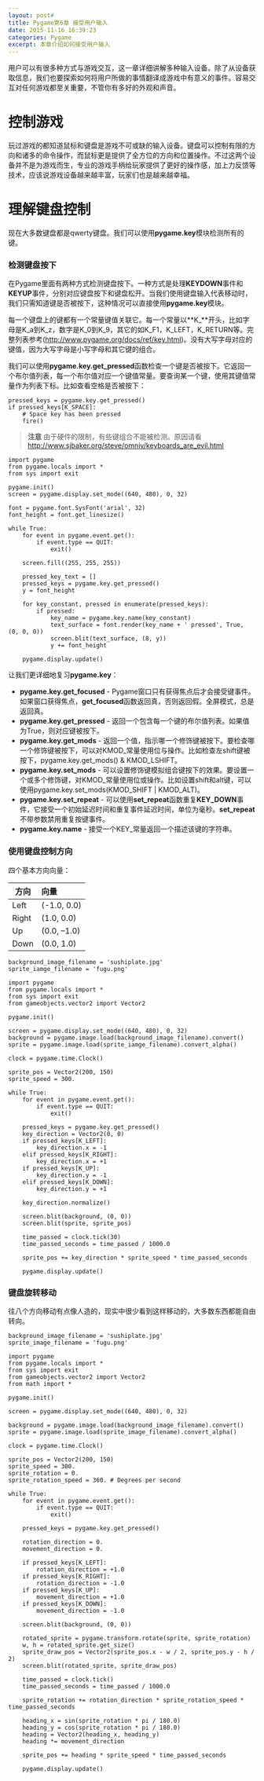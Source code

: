 ```yaml
---
layout: post#
title: Pygame第6章 接受用户输入
date: 2015-11-16 16:39:23
categories: Pygame
excerpt: 本章介绍如何接受用户输入
---
```


用户可以有很多种方式与游戏交互，这一章详细讲解多种输入设备。除了从设备获取信息，我们也要探索如何将用户所做的事情翻译成游戏中有意义的事件。容易交互对任何游戏都至关重要，不管你有多好的外观和声音。

# 控制游戏

玩过游戏的都知道鼠标和键盘是游戏不可或缺的输入设备。键盘可以控制有限的方向和诸多的命令操作，而鼠标更是提供了全方位的方向和位置操作。不过这两个设备并不是为游戏而生，专业的游戏手柄给玩家提供了更好的操作感，加上力反馈等技术，应该说游戏设备越来越丰富，玩家们也是越来越幸福。

# 理解键盘控制

现在大多数键盘都是qwerty键盘。我们可以使用**pygame.key**模块检测所有的键。

### 检测键盘按下

在Pygame里面有两种方式检测键盘按下。一种方式是处理**KEYDOWN**事件和**KEYUP**事件，分别对应键盘按下和键盘松开。当我们使用键盘输入代表移动时，我们只需知道键是否被按下，这种情况可以直接使用**pygame.key**模块。

每一个键盘上的键都有一个常量键值关联它。每一个常量以**K_**开头，比如字母是K_a到K_z，数字是K_0到K_9，其它的如K_F1，K_LEFT，K_RETURN等。完整列表参考(<http://www.pygame.org/docs/ref/key.html>)。没有大写字母对应的键值，因为大写字母是小写字母和其它键的组合。

我们可以使用**pygame.key.get_pressed**函数检查一个键是否被按下。它返回一个布尔值列表，每一个布尔值对应一个键值常量。要查询某一个键，使用其键值常量作为列表下标。比如查看空格是否被按下：

    pressed_keys = pygame.key.get_pressed()
    if pressed_keys[K_SPACE]:
        # Space key has been pressed
        fire()

> **注意** 由于硬件的限制，有些键组合不能被检测。原因请看<http://www.sjbaker.org/steve/omniv/keyboards_are_evil.html>

    import pygame
    from pygame.locals import *
    from sys import exit

    pygame.init()
    screen = pygame.display.set_mode((640, 480), 0, 32)

    font = pygame.font.SysFont('arial', 32)
    font_height = font.get_linesize()

    while True:
        for event in pygame.event.get():
            if event.type == QUIT:
                exit()

        screen.fill((255, 255, 255))

        pressed_key_text = []
        pressed_keys = pygame.key.get_pressed()
        y = font_height

        for key_constant, pressed in enumerate(pressed_keys):
            if pressed:
                key_name = pygame.key.name(key_constant)
                text_surface = font.render(key_name + ' pressed', True, (0, 0, 0))
                screen.blit(text_surface, (8, y))
                y += font_height

        pygame.display.update()

让我们更详细地复习**pygame.key**：
* **pygame.key.get_focused** - Pygame窗口只有获得焦点后才会接受键事件。如果窗口获得焦点，**get_focused**函数返回真，否则返回假。全屏模式，总是返回真。
* **pygame.key.get_pressed** - 返回一个包含每一个键的布尔值列表。如果值为True，则对应键被按下。
* **pygame.key.get_mods** - 返回一个值，指示哪一个修饰键被按下。要检查哪一个修饰键被按下，可以对KMOD_常量使用位与操作。比如检查左shift键被按下，pygame.key.get_mods() & KMOD_LSHIFT。
* **pygame.key.set_mods** - 可以设置修饰键模拟组合键按下的效果。要设置一个或多个修饰键，对KMOD_常量使用位或操作。比如设置shift和alt键，可以使用pygame.key.set_mods(KMOD_SHIFT | KMOD_ALT)。
* **pygame.key.set_repeat** - 可以使用**set_repeat**函数重复**KEY_DOWN**事件，它接受一个初始延迟时间和重复事件延迟时间，单位为毫秒。**set_repeat**不带参数禁用重复按键事件。
* **pygame.key.name** - 接受一个KEY_常量返回一个描述该键的字符串。

### 使用键盘控制方向

四个基本方向向量：

|方向         |向量        |
|------------|:----------|
|Left|(-1.0, 0.0)|
|Right|(1.0, 0.0)|
|Up|(0.0, –1.0)|
|Down|(0.0, 1.0)|

    background_image_filename = 'sushiplate.jpg'
    sprite_iamge_filename = 'fugu.png'

    import pygame
    from pygame.locals import *
    from sys import exit
    from gameobjects.vector2 import Vector2

    pygame.init()

    screen = pygame.display.set_mode((640, 480), 0, 32)
    background = pygame.image.load(background_image_filename).convert()
    sprite = pygame.image.load(sprite_iamge_filename).convert_alpha()

    clock = pygame.time.Clock()

    sprite_pos = Vector2(200, 150)
    sprite_speed = 300.

    while True:
        for event in pygame.event.get():
            if event.type == QUIT:
                exit()

        pressed_keys = pygame.key.get_pressed()
        key_direction = Vector2(0, 0)
        if pressed_keys[K_LEFT]:
            key_direction.x = -1
        elif pressed_keys[K_RIGHT]:
            key_direction.x = +1
        if pressed_keys[K_UP]:
            key_direction.y = -1
        elif pressed_keys[K_DOWN]:
            key_direction.y = +1

        key_direction.normalize()

        screen.blit(background, (0, 0))
        screen.blit(sprite, sprite_pos)

        time_passed = clock.tick(30)
        time_passed_seconds = time_passed / 1000.0

        sprite_pos += key_direction * sprite_speed * time_passed_seconds

        pygame.display.update()

### 键盘旋转移动

往八个方向移动有点像人造的，现实中很少看到这样移动的，大多数东西都能自由转向。

    background_image_filename = 'sushiplate.jpg'
    sprite_image_filename = 'fugu.png'

    import pygame
    from pygame.locals import *
    from sys import exit
    from gameobjects.vector2 import Vector2
    from math import *

    pygame.init()

    screen = pygame.display.set_mode((640, 480), 0, 32)

    background = pygame.image.load(background_image_filename).convert()
    sprite = pygame.image.load(sprite_image_filename).convert_alpha()

    clock = pygame.time.Clock()

    sprite_pos = Vector2(200, 150)
    sprite_speed = 300.
    sprite_rotation = 0.
    sprite_rotation_speed = 360. # Degrees per second

    while True:
        for event in pygame.event.get():
            if event.type == QUIT:
                exit()

        pressed_keys = pygame.key.get_pressed()

        rotation_direction = 0.
        movement_direction = 0.

        if pressed_keys[K_LEFT]:
            rotation_direction = +1.0
        if pressed_keys[K_RIGHT]:
            rotation_direction = -1.0
        if pressed_keys[K_UP]:
            movement_direction = +1.0
        if pressed_keys[K_DOWN]:
            movement_direction = -1.0

        screen.blit(background, (0, 0))

        rotated_sprite = pygame.transform.rotate(sprite, sprite_rotation)
        w, h = rotated_sprite.get_size()
        sprite_draw_pos = Vector2(sprite_pos.x - w / 2, sprite_pos.y - h / 2)
        screen.blit(rotated_sprite, sprite_draw_pos)

        time_passed = clock.tick()
        time_passed_seconds = time_passed / 1000.0

        sprite_rotation += rotation_direction * sprite_rotation_speed * time_passed_seconds

        heading_x = sin(sprite_rotation * pi / 180.0)
        heading_y = cos(sprite_rotation * pi / 180.0)
        heading = Vector2(heading_x, heading_y)
        heading *= movement_direction

        sprite_pos += heading * sprite_speed * time_passed_seconds

        pygame.display.update()
